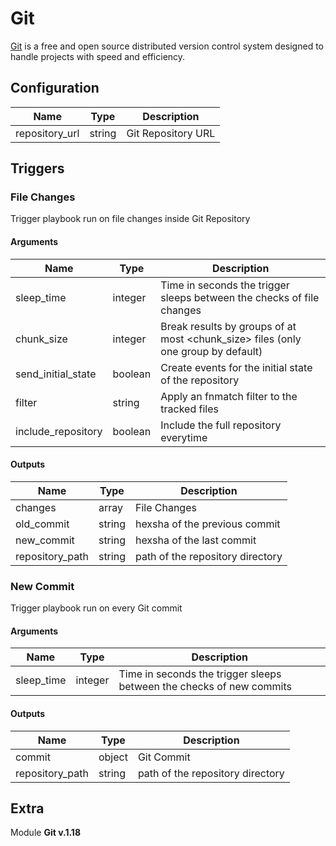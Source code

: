 # Git



[Git](https://git-scm.com/) is a free and open source distributed version control system designed to handle projects with speed and efficiency.

## Configuration



| Name      |  Type   |  Description  |
| --------- | ------- | --------------------------- |
| repository_url | string | Git Repository URL |





## Triggers

### File Changes

Trigger playbook run on file changes inside Git Repository



#### Arguments
| Name      |  Type   |  Description  |
| --------- | ------- | --------------------------- |
| sleep_time | integer | Time in seconds the trigger sleeps between the checks of file changes |
| chunk_size | integer | Break results by groups of at most <chunk_size> files (only one group by default) |
| send_initial_state | boolean | Create events for the initial state of the repository |
| filter | string | Apply an fnmatch filter to the tracked files |
| include_repository | boolean | Include the full repository everytime |






#### Outputs
| Name      |  Type   |  Description  |
| --------- | ------- | --------------------------- |
| changes | array | File Changes |
| old_commit | string | hexsha of the previous commit |
| new_commit | string | hexsha of the last commit |
| repository_path | string | path of the repository directory |







### New Commit

Trigger playbook run on every Git commit



#### Arguments
| Name      |  Type   |  Description  |
| --------- | ------- | --------------------------- |
| sleep_time | integer | Time in seconds the trigger sleeps between the checks of new commits |






#### Outputs
| Name      |  Type   |  Description  |
| --------- | ------- | --------------------------- |
| commit | object | Git Commit |
| repository_path | string | path of the repository directory |















## Extra

Module **Git v.1.18**